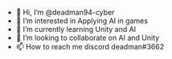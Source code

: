 - 👋 Hi, I’m @deadman94-cyber
- 👀 I’m interested in Applying AI in games
- 🌱 I’m currently learning Unity and AI  
- 💞️ I’m looking to collaborate on AI and Unity
- 📫 How to reach me discord deadman#3662

<!---
deadman94-cyber/deadman94-cyber is a ✨ special ✨ repository because its `README.md` (this file) appears on your GitHub profile.
You can click the Preview link to take a look at your changes.
--->
